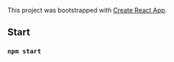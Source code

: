 This project was bootstrapped with [Create React App](https://github.com/facebook/create-react-app).

## Start

### `npm start`
